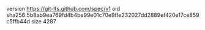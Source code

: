 version https://git-lfs.github.com/spec/v1
oid sha256:5b8ab9ea769fd4b4be99e01c70e9ffe232027dd2889ef420e17ce859c5ffb44d
size 4287

